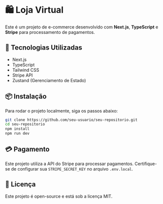 # 🛍 Loja Virtual

Este é um projeto de e-commerce desenvolvido com **Next.js**, **TypeScript** e **Stripe** para processamento de pagamentos.

## 🚀 Tecnologias Utilizadas

- Next.js
- TypeScript
- Tailwind CSS
- Stripe API
- Zustand (Gerenciamento de Estado)

## 📦 Instalação

Para rodar o projeto localmente, siga os passos abaixo:

```sh
git clone https://github.com/seu-usuario/seu-repositorio.git
cd seu-repositorio
npm install
npm run dev
```

## 💳 Pagamento

Este projeto utiliza a API do Stripe para processar pagamentos. Certifique-se de configurar sua `STRIPE_SECRET_KEY` no arquivo `.env.local`.

## 📜 Licença

Este projeto é open-source e está sob a licença MIT.
